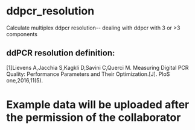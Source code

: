 # ddpcr_resolution
Calculate multiplex ddpcr resolution-- dealing with ddpcr with 3 or >3 components
## ddPCR resolution definition: 
[1]Lievens A,Jacchia S,Kagkli D,Savini C,Querci M. Measuring Digital PCR Quality: Performance Parameters and Their Optimization.[J]. PloS one,2016,11(5).

# Example data will be uploaded after the permission of the collaborator
